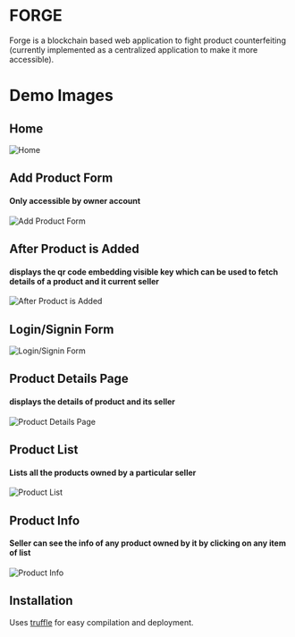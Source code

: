 # FORGE
Forge is a blockchain based web application to fight product counterfeiting (currently implemented as a centralized application to make it more accessible).

# Demo Images

## Home

![Home](/images/home.png)

## Add Product Form 
#### Only accessible by owner account

![Add Product Form](/images/addProduct.png)

## After Product is Added
#### displays the qr code embedding visible key which can be used to fetch details of a product and it current seller 

![After Product is Added](/images/afterProductAdd.png)

## Login/Signin Form

![Login/Signin Form](/images/login.png)


## Product Details Page
#### displays the details of product and its seller

![Product Details Page](/images/productInfo.png)


## Product List 
#### Lists all the products owned by a particular seller

![Product List](/images/productList.jpeg)


## Product Info
#### Seller can see the info of any product owned by it by clicking on any item of list 

![Product Info](/images/productDetailsList.png)


## Installation

Uses [truffle](https://www.trufflesuite.com/) for easy compilation and deployment.

